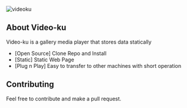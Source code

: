 ![videoku](https://user-images.githubusercontent.com/59151948/116795143-5ab61280-ab05-11eb-9146-5b65a08d6d0f.png)

## About Video-ku

Video-ku is a gallery media player that stores data statically

- [Open Source] Clone Repo and Install 
- [Static] Static Web Page
- [Plug n Play] Easy to transfer to other machines with short operation

## Contributing
Feel free to contribute and make a pull request.
